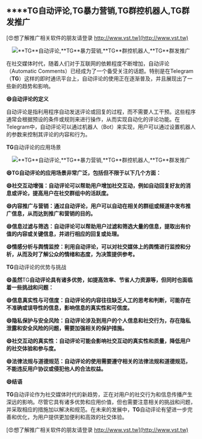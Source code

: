 ## ****TG**自动评论,**TG**暴力营销,**TG**群控机器人,**TG**群发推广**

[😍想了解推广相关软件的朋友请登录 http://www.vst.tw](http://www.vst.tw)

 <center><img src="https://vst.tw/MP4/tuiguang/png/3.png" alt="**TG**自动评论,**TG**暴力营销,**TG**群控机器人,**TG**群发推广"></center>

在社交媒体时代，随着人们对于互联网的依赖程度不断增加，自动评论（Automatic Comments）已经成为了一个备受关注的话题。特别是在Telegram（**TG**）这样的即时通讯平台上，自动评论的使用正在逐渐普及，并且展现出了一些新的趋势和影响。

**😄自动评论的定义**

自动评论是指利用程序自动发送评论或回复的过程，而不需要人工干预。这些程序通常会根据预设的条件或规则来进行操作，从而实现自动化的评论功能。在Telegram中，自动评论可以通过机器人（Bot）来实现，用户可以通过设置机器人的参数来控制其评论的内容和行为。

**TG**自动评论的应用场景

 <center><img src="https://vst.tw/MP4/tuiguang/png/6.png" alt="**TG**自动评论,**TG**暴力营销,**TG**群控机器人,**TG**群发推广"></center>

**😄**TG**自动评论的应用场景非常广泛，包括但不限于以下几个方面：**

**😄社交互动增强：自动评论可以帮助用户增加社交互动，例如自动回复好友的消息或评论，提高用户在社交群组中的活跃度。**

**😄内容推广与营销：通过自动评论，用户可以自动在相关的群组或频道中发布推广信息，从而达到推广和营销的目的。**

**😄信息过滤与筛选：自动评论可以帮助用户过滤和筛选大量的信息，提取出有价值的内容或关键信息，并进行相应的回复或处理。**

**😄情感分析与舆情监控：利用自动评论，可以对社交媒体上的舆情进行监控和分析，从而及时了解公众的情绪和态度，为决策提供参考。**

**TG**自动评论的优势与挑战

**😄虽然**TG**自动评论具有诸多优势，如提高效率、节省人力资源等，但同时也面临着一些挑战和问题：**

**😄信息真实性与可信度：自动评论的内容往往缺乏人工的思考和判断，可能存在不准确或误导性的信息，影响信息的真实性和可信度。**

**😄隐私保护与安全风险：自动评论涉及到用户的个人信息和社交行为，存在隐私泄露和安全风险的问题，需要加强相关的保护措施。**

**😄社交互动的真实性：自动评论可能会影响社交互动的真实性和质量，降低用户的社交体验和参与度。**

**😄法律法规与道德规范：自动评论的使用需要遵守相关的法律法规和道德规范，不能违反用户协议或侵犯他人的合法权益。**

**😄结语**

**TG**自动评论作为社交媒体时代的新趋势，正在对用户的社交行为和信息传播产生深远的影响。尽管它具有诸多优势和应用价值，但也需要注意相关的挑战和问题，并采取相应的措施加以解决和规范。在未来的发展中，**TG**自动评论有望进一步完善和优化，为用户提供更加便利和高效的社交体验。

[😍想了解推广相关软件的朋友请登录 http://www.vst.tw](http://www.vst.tw)



